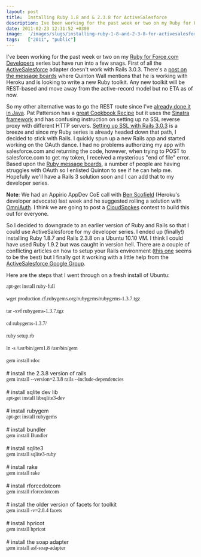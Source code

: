 ```yaml
---
layout: post
title:  Installing Ruby 1.8 and & 2.3.8 for ActiveSalesforce
description: Ive been working for the past week or two on my Ruby for Force.com Developers  series but have run into a few snags. First of all the ActiveSalesforce  adapter doesnt work with Rails 3.0.3. Theres a post on the message boards where Quinton Wall mentions that he is working with Heroku and is looking to write a new Ruby toolkit. Any new toolkit will be REST-based and move away from the active-record model but no ETA as of now. So my other alternative was to go the REST route since Ive already done
date: 2011-02-23 12:31:52 +0300
image:  '/images/slugs/installing-ruby-1-8-and-2-3-8-for-activesalesforce.jpg'
tags:   ["2011", "public"]
---
```

<p>I've been working for the past week or two on my <a href="/2010/12/30/learning-ruby-for-force-com-developers-part-1/">Ruby for Force.com Developers</a> series but have run into a few snags. First of all the <a href="http://activesfdc.rubyforge.org/">ActiveSalesforce</a> adapter doesn't work with Rails 3.0.3. There's a <a href="http://forums.sforce.com/t5/Perl-PHP-Python-Ruby-Development/asf-soap-adapter-issue-with-Ruby-On-Rails-3-0-3/td-p/241397">post on the message boards</a> where Quinton Wall mentions that he is working with Heroku and is looking to write a new Ruby toolkit. Any new toolkit will be REST-based and move away from the active-record model but no ETA as of now.</p>
<p>So my other alternative was to go the REST route since I've <a href="/2010/12/17/salesforce-rest-api-demo-from-cloudstock/">already done it in Java</a>. Pat Patterson has a <a href="http://developer.force.com/cookbook/recipe/interact-with-the-forcecom-rest-api-from-ruby">great Cookbook Recipe</a> but it uses the <a href="http://www.sinatrarb.com/">Sinatra framework</a> and has confusing instruction on setting up na SSL reverse proxy with different HTTP servers. <a href="http://www.nearinfinity.com/blogs/chris_rohr/configuring_webrick_to_use_ssl.html">Setting up SSL with Rails 3.0.3</a> is a breeze and since my Ruby series is already headed down that path, I decided to stick with Rails. I quickly spun up a new Rails app and started working on the OAuth dance. I had no problems authorizing my app with salesforce.com and returning the code, however, when trying to POST to salesforce.com to get my token, I received a mysterious "end of file" error. Based upon the <a href="http://forums.sforce.com/t5/Perl-PHP-Python-Ruby-Development/bd-p/PerlDevelopment">Ruby message boards</a>, a number of people are having struggles with OAuth so I enlisted Quinton to see if he can help me. Hopefully we'll have a Rails 3 solution soon and I can add that to my developer series.</p>
<p><strong>Note</strong>: We had an Appirio AppDev CoE call with <a href="http://twitter.com/#!/bscofield">Ben Scofield</a> (Heroku's developer advocate) last week and he suggested rolling a solution with <a href="https://github.com/intridea/omniauth">OmniAuth</a>. I think we are going to post a <a href="http://www.cloudspokes.com">CloudSpokes</a> contest to build this out for everyone.</p>
<p>So I decided to downgrade to an earlier version of Ruby and Rails so that I could use ActiveSalesforce for my developer series. I ended up (finally!) installing Ruby 1.8.7 and Rails 2.3.8 on a Ubuntu 10.10 VM. I think I could have used Ruby 1.9.2 but was caught in version hell. There are a couple of conflicting articles on how to setup your Rails environment (<a href="http://blog.sforce.com/sforce/2010/12/setting-up-your-ruby-on-rails-environment-for-forcecom-.html">this one</a> seems to be the best) but I finally got it working with a little help from the <a href="http://groups.google.com/group/activesalesforce/browse_thread/thread/bb91b33da78c14a">ActiveSalesforce Google Group</a>.</p>
<p>Here are the steps that I went through on a fresh install of Ubuntu:</p>
<p><span style="font-family: 'Lucida Console';">apt-get install ruby-full</span><br /><br /><span style="font-family: 'Lucida Console';">wget production.cf.rubygems.org/rubygems/rubygems-1.3.7.tgz</span><br /><br /><span style="font-family: 'Lucida Console';">tar -xvf rubygems-1.3.7.tgz</span><br /><br /><span style="font-family: 'Lucida Console';">cd rubygems-1.3.7/</span><br /><br /><span style="font-family: 'Lucida Console';">ruby setup.rb</span><br /><br /><span style="font-family: 'Lucida Console';">ln -s /usr/bin/gem1.8 /usr/bin/gem</span><br /><br /><span style="font-family: 'Lucida Console';">gem install rdoc</span><br /><br /># install the 2.3.8 version of rails<br /><span style="font-family: 'Lucida Console';">gem install --version=2.3.8 rails --include-dependencies</span><br /><br /># install sqlite dev lib<br /><span style="font-family: 'Lucida Console';">apt-get install libsqlite3-dev</span><br /><br /># install rubygem<br /><span style="font-family: 'Lucida Console';">apt-get install rubygems</span><br /><br /># install bundler<br /><span style="font-family: 'Lucida Console';">gem install Bundler</span><br /><br /># install sqlite3<br /><span style="font-family: 'Lucida Console';">gem install sqlite3-ruby</span><br /><br /># install rake<br /><span style="font-family: 'Lucida Console';">gem install rake</span><br /><br /># install rforcedotcom<br /><span style="font-family: 'Lucida Console';">gem install rforcedotcom</span><br /><br /># install the older version of facets for toolkit<br /><span style="font-family: 'Lucida Console';">gem install -v=2.8.4 facets</span><br /><br /># install hpricot<br /><span style="font-family: 'Lucida Console';">gem install hpricot </span><br /><br /># install the soap adapter<br /><span style="font-family: 'Lucida Console';">gem install asf-soap-adapter</span></p>
